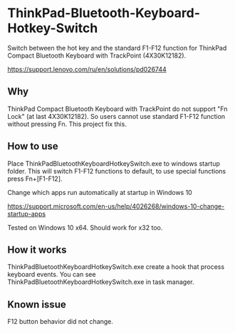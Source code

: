 # ThinkPad-Bluetooth-Keyboard-Hotkey-Switch
Switch between the hot key and the standard F1-F12 function for ThinkPad Compact Bluetooth Keyboard with TrackPoint (4X30K12182).

https://support.lenovo.com/ru/en/solutions/pd026744

## Why
ThinkPad Compact Bluetooth Keyboard with TrackPoint do not support "Fn Lock" (at last 4X30K12182). So users cannot use standard F1-F12 function without pressing Fn. This project fix this.

## How to use
Place ThinkPadBluetoothKeyboardHotkeySwitch.exe to windows startup folder. This will switch F1-F12 functions to default, to use special functions press Fn+[F1-F12]. 

Change which apps run automatically at startup in Windows 10

https://support.microsoft.com/en-us/help/4026268/windows-10-change-startup-apps

Tested on Windows 10 x64. Should work for x32 too.

## How it works
ThinkPadBluetoothKeyboardHotkeySwitch.exe create a hook that process keyboard events. You can see ThinkPadBluetoothKeyboardHotkeySwitch.exe in task manager.

## Known issue
F12 button behavior did not change.
